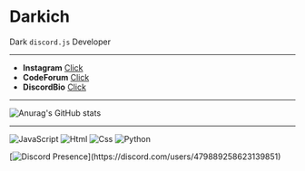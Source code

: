 # Darkich
Dark ``discord.js`` Developer

---

- **Instagram** [Click](https://www.instagram.com/darkich_dis/)
- **CodeForum** [Click](https://codeforum.space/index.php)
- **DiscordBio** [Click](https://discord.bio/p/darkich)

---

![Anurag's GitHub stats](https://github-readme-stats.vercel.app/api?username=darkichJs&show_icons=true&theme=radical)

---

![JavaScript](https://img.shields.io/badge/-JavaScript-090909?style=for-the-badge&logo=JavaScript)
![Html](https://img.shields.io/badge/-html-090909?style=for-the-badge&logo=html5)
![Css](https://img.shields.io/badge/-Css-090909?style=for-the-badge&logo=css3)
![Python](https://img.shields.io/badge/-Python-090909?style=for-the-badge&logo=Python)

[![Discord Presence](https://lanyard-profile-readme.vercel.app/api/479889258623139851?theme=light&bg=008000&animated=false&hideDiscrim=true&borderRadius=30px&idleMessage=Probably%20doing%20something%20else...)](https://discord.com/users/479889258623139851)
